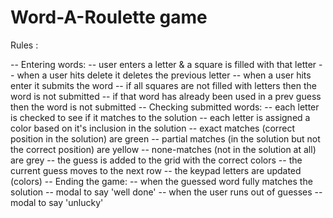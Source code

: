 # Word-A-Roulette game

Rules : 

-- Entering words:
    -- user enters a letter & a square is filled with that letter
    -- when a user hits delete it deletes the previous letter
    -- when a user hits enter it submits the word
      -- if all squares are not filled with letters then the word is not submitted
      -- if that word has already been used in a prev guess then the word is not submitted
-- Checking submitted words:
  -- each letter is checked to see if it matches to the solution
  -- each letter is assigned a color based on it's inclusion in the solution
    -- exact matches (correct position in the solution) are green
    -- partial matches (in the solution but not the correct position) are yellow
    -- none-matches (not in the solution at all) are grey
  -- the guess is added to the grid with the correct colors
  -- the current guess moves to the next row
  -- the keypad letters are updated (colors)
-- Ending the game:
  -- when the guessed word fully matches the solution
    -- modal to say 'well done'
  -- when the user runs out of guesses
    -- modal to say 'unlucky'

